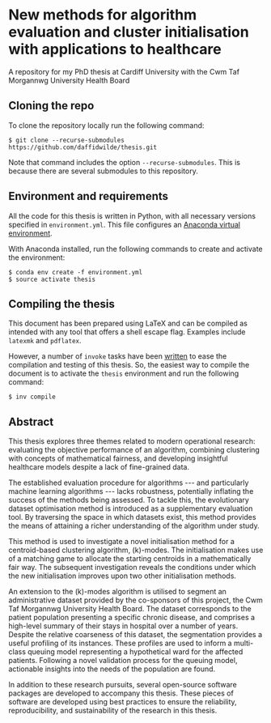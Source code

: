 # New methods for algorithm evaluation and cluster initialisation with applications to healthcare

A repository for my PhD thesis at Cardiff University with the Cwm Taf Morgannwg
University Health Board

## Cloning the repo

To clone the repository locally run the following command:

```
$ git clone --recurse-submodules https://github.com/daffidwilde/thesis.git
```

Note that command includes the option `--recurse-submodules`. This is because
there are several submodules to this repository.

## Environment and requirements

All the code for this thesis is written in Python, with all necessary versions
specified in `environment.yml`. This file configures an [Anaconda virtual environment](https://docs.conda.io/projects/conda/en/latest/user-guide/tasks/manage-environments.html).

With Anaconda installed, run the following commands to create and activate the
environment:

```
$ conda env create -f environment.yml
$ source activate thesis
```

## Compiling the thesis

This document has been prepared using LaTeX and can be compiled as intended
with any tool that offers a shell escape flag. Examples include `latexmk` and
`pdflatex`.

However, a number of `invoke` tasks have been [written](tasks.py) to ease the
compilation and testing of this thesis. So, the easiest way to compile the
document is to activate the `thesis` environment and run the following command:

```
$ inv compile
```

## Abstract

This thesis explores three themes related to modern operational research:
evaluating the objective performance of an algorithm, combining clustering with
concepts of mathematical fairness, and developing insightful healthcare models
despite a lack of fine-grained data.

The established evaluation procedure for algorithms --- and particularly machine
learning algorithms --- lacks robustness, potentially inflating the success of
the methods being assessed. To tackle this, the evolutionary dataset
optimisation method is introduced as a supplementary evaluation tool. By
traversing the space in which datasets exist, this method provides the means of
attaining a richer understanding of the algorithm under study.

This method is used to investigate a novel initialisation method for a
centroid-based clustering algorithm, \(k\)-modes. The initialisation makes use
of a matching game to allocate the starting centroids in a mathematically fair
way. The subsequent investigation reveals the conditions under which the new
initialisation improves upon two other initialisation methods.

An extension to the \(k\)-modes algorithm is utilised to segment an
administrative dataset provided by the co-sponsors of this project, the Cwm Taf
Morgannwg University Health Board. The dataset corresponds to the patient
population presenting a specific chronic disease, and comprises a high-level
summary of their stays in hospital over a number of years. Despite the relative
coarseness of this dataset, the segmentation provides a useful profiling of its
instances. These profiles are used to inform a multi-class queuing model
representing a hypothetical ward for the affected patients. Following a novel
validation process for the queuing model, actionable insights into the needs of
the population are found.

In addition to these research pursuits, several open-source software packages
are developed to accompany this thesis. These pieces of software are developed
using best practices to ensure the reliability, reproducibility, and
sustainability of the research in this thesis.

